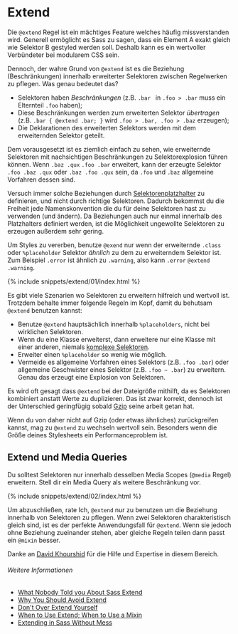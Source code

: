
# Extend

Die `@extend` Regel ist ein mächtiges Feature welches häufig missverstanden wird. Generell ermöglicht es Sass zu sagen, dass ein Element A exakt gleich wie Selektor B gestyled werden soll. Deshalb kann es ein wertvoller Verbündeter bei modularem CSS sein.

Dennoch, der wahre Grund von `@extend` ist es die Beziehung (Beschränkungen) innerhalb erweiterter Selektoren zwischen Regelwerken zu pflegen. Was genau bedeutet das?

* Selektoren haben *Beschränkungen* (z.B. `.bar ` in `.foo > .bar` muss ein Elternteil `.foo` haben);
* Diese Beschränkungen werden zum erweiterten Selektor *übertragen* (z.B. `.bar { @extend .bar; }` wird `.foo > .bar, .foo > .baz` erzeugen);
* Die Deklarationen des erweiterten Selektors werden mit dem erweiternden Selektor geteilt.

Dem vorausgesetzt ist es ziemlich einfach zu sehen, wie erweiternde Selektoren mit nachsichtigen Beschränkungen zu Selektorexplosion führen können. Wenn `.baz .qux` `.foo .bar` erweitert, kann der erzeugte Selektor `.foo .baz .qux` oder `.baz .foo .qux` sein, da `.foo` und `.baz` allgemeine Vorfahren dessen sind.

Versuch immer solche Beziehungen durch [Selektorenplatzhalter](http://www.sitepoint.com/sass-reference/placeholders/) zu definieren, und nicht durch richtige Selektoren. Dadurch bekommst du die Freiheit jede Namenskonvention die du für deine Selektoren hast zu verwenden (und ändern). Da Beziehungen auch nur einmal innerhalb des Platzhalters definiert werden, ist die Möglichkeit ungewollte Selektoren zu erzeugen außerdem sehr gering.

Um Styles zu vererben, benutze `@exend` nur wenn der erweiternde `.class` oder `%placeholder` Selektor _ähnlich_ zu dem zu erweiterndem Selektor ist. Zum Beispiel `.error` ist ähnlich zu `.warning`, also kann `.error` `@extend .warning`.

{% include snippets/extend/01/index.html %}

Es gibt viele Szenarien wo Selektoren zu erweitern hilfreich und wertvoll ist. Trotzdem behalte immer folgende Regeln im Kopf, damit du behutsam `@extend` benutzen kannst:

* Benutze `@extend` hauptsächlich innerhalb `%placeholders`, nicht bei wirklichen Selektoren.
* Wenn du eine Klasse erweiterst, dann erweitere nur eine Klasse mit einer anderen, niemals [komplexe Selektoren](http://www.w3.org/TR/selectors4/#syntax).
* Erweiter einen `%placeholder` so wenig wie möglich.
* Vermeide es allgemeine Vorfahren eines Selektors (z.B. `.foo .bar`) oder allgemeine Geschwister eines Selektor (z.B. `.foo ~ .bar`) zu erweitern. Genau das erzeugt eine Explosion von Selektoren.

<div class="note">
	<p>Es wird oft gesagt dass <code>@extend</code> bei der Dateigröße mithilft, da es Selektoren kombiniert anstatt Werte zu duplizieren. Das ist zwar korrekt, dennoch ist der Unterschied geringfügig sobald <a href="http://de.wikipedia.org/wiki/Gzip">Gzip</a> seine arbeit getan hat.</p>
	<p>Wenn du von daher nicht auf Gzip (oder etwas ähnliches) zurückgreifen kannst, mag zu <code>@extend</code> zu wechseln wertvoll sein. Besonders wenn die Größe deines Stylesheets ein Performanceproblem ist.</p>
</div>

## Extend und Media Queries

Du solltest Selektoren nur innerhalb desselben Media Scopes (`@media` Regel) erweitern. Stell dir ein Media Query als weitere Beschränkung vor.

{% include snippets/extend/02/index.html %}

Um abzuschließen, rate Ich, `@extend` nur zu benutzen um die Beziehung innerhalb von Selektoren zu pflegen. Wenn zwei Selektoren charakteristisch gleich sind, ist es der perfekte Anwendungsfall für `@extend`. Wenn sie jedoch ohne Beziehung zueinander stehen, aber gleiche Regeln teilen dann passt ein `@mixin` besser.

<div class="note">
	<p>Danke an <a href="https://twitter.com/davidkpiano">David Khourshid</a> für die Hilfe und Expertise in diesem Bereich.</p>
</div>

###### Weitere Informationen

* [What Nobody Told you About Sass Extend](http://www.sitepoint.com/sass-extend-nobody-told-you/)
* [Why You Should Avoid Extend](http://www.sitepoint.com/avoid-sass-extend/)
* [Don't Over Extend Yourself](http://pressupinc.com/blog/2014/11/dont-overextend-yourself-in-sass/)
* [When to Use Extend; When to Use a Mixin](http://csswizardry.com/2014/11/when-to-use-extend-when-to-use-a-mixin/)
* [Extending in Sass Without Mess](http://www.smashingmagazine.com/2015/05/04/extending-in-sass-without-mess/)
